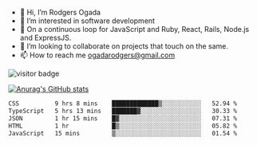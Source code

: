 - 👋 Hi, I’m Rodgers Ogada
- 👀 I’m interested in software development
- 🌱 On a continuous loop for JavaScript and Ruby, React, Rails, Node.js and ExpressJS.
- 💞️ I’m looking to collaborate on projects that touch on the same.
- 📫 How to reach me ogadarodgers@gmail.com

![visitor badge](https://visitor-badge.glitch.me/badge?page_id=ogada-otieno.visitor-badge)

[![Anurag's GitHub stats](https://github-readme-stats.vercel.app/api?username=ogada-otieno)](https://github.com/anuraghazra/github-readme-stats) 
<!--START_SECTION:waka-->

```txt
CSS          9 hrs 8 mins    █████████████▒░░░░░░░░░░░   52.94 %
TypeScript   5 hrs 13 mins   ███████▓░░░░░░░░░░░░░░░░░   30.33 %
JSON         1 hr 15 mins    █▓░░░░░░░░░░░░░░░░░░░░░░░   07.31 %
HTML         1 hr            █▒░░░░░░░░░░░░░░░░░░░░░░░   05.82 %
JavaScript   15 mins         ▒░░░░░░░░░░░░░░░░░░░░░░░░   01.54 %
```

<!--END_SECTION:waka-->

<!---
ogada-otieno/ogada-otieno is a ✨ special ✨ repository because its `README.md` (this file) appears on your GitHub profile.
You can click the Preview link to take a look at your changes.
--->
